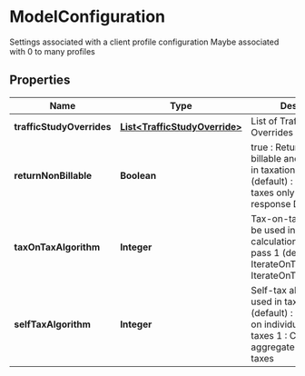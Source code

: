 

# ModelConfiguration

Settings associated with a client profile configuration  Maybe associated with 0 to many profiles

## Properties

Name | Type | Description | Notes
------------ | ------------- | ------------- | -------------
**trafficStudyOverrides** | [**List&lt;TrafficStudyOverride&gt;**](TrafficStudyOverride.md) | List of Traffic Study Overrides |  [optional]
**returnNonBillable** | **Boolean** | true : Return both non-billable and billable taxes in taxation response  false (default) : Return billable taxes only in taxation response  Default: false |  [optional]
**taxOnTaxAlgorithm** | **Integer** | Tax-on-tax algorithm to be used in tax calculations  0 : Single pass  1 (default) : IterateOnTaxAmount  2 : IterateOnTaxableMeasure |  [optional]
**selfTaxAlgorithm** | **Integer** | Self-tax algorithm to be used in tax calculations  0 (default) : Calculate tax on individual self-taxing taxes  1 : Calculate tax on aggregate of self-taxing taxes |  [optional]



